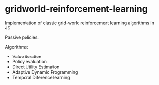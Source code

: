 # gridworld-reinforcement-learning
Implementation of classic grid-world reinforcement learning algorithms in JS

Passive policies.

Algorithms:
* Value iteration
* Policy evaluation 
* Direct Utility Estimation
* Adaptive Dynamic Programming
* Temporal Diference learning


